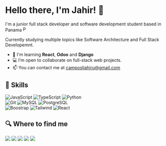 # Hello there, I'm Jahir! 🤠

I'm a junior full stack developer and software development student based in Panama <img alt="Panama Flag" style='height: 1rem' src='https://upload.wikimedia.org/wikipedia/commons/a/ab/Flag_of_Panama.svg'>

Currently studying multiple topics like Software Architecture and Full Stack Developemnt.
- 🧠  I'm learning **React**, **Odoo** and **Django**
- 💻 I’m open to collaborate on full-stack web projects.
- 📫 You can contact me at [camposljahiru@gmail.com](mailto:camposljahiru@gmail.com)

## 🤺 Skills
![JavaScript](https://img.shields.io/badge/JavaScript-F7DF1E?style=for-the-badge&logo=javascript&logoColor=white&labelColor=101010)
![TypeScript](https://img.shields.io/badge/TypeScript-3178C6?style=for-the-badge&logo=typescript&logoColor=white&labelColor=101010)
![Python](https://img.shields.io/badge/Python-4584b6?style=for-the-badge&logo=python&logoColor=white&labelColor=101010)
</br>
![Git](https://img.shields.io/badge/git-F05032?style=for-the-badge&logo=git&logoColor=white&labelColor=101010)
![MySQL](https://img.shields.io/badge/MySQL-4479A1?style=for-the-badge&logo=mysql&logoColor=white&labelColor=101010)
![PostgreSQL](https://img.shields.io/badge/Postgres-336791?style=for-the-badge&logo=postgresql&logoColor=white&labelColor=101010)
</br>
![Boostrap](https://img.shields.io/badge/BootStrap-7611f7?style=for-the-badge&logo=bootstrap&logoColor=white&labelColor=101010)
![Tailwind](https://img.shields.io/badge/TAILWIND-38bdf8?style=for-the-badge&logo=tailwindcss&logoColor=white&labelColor=101010)
![React](https://img.shields.io/badge/React-61DBFB?style=for-the-badge&logo=react&logoColor=white&labelColor=101010)

## 🔍 Where to find me
<a href="https://www.getonbrd.com/p/jahir-campos" target="_blank" rel="noreferrer"><img src="https://img.shields.io/badge/Getonboard-fd787b?style=for-the-badge&logo=getonboard&logoColor=white&labelColor=101010"/></a>
<a href="www.linkedin.com/in/jahircampos" target="_blank" rel="noreferrer"> <img src="https://img.shields.io/badge/Linkedin-0A66C2?style=for-the-badge&logo=linkedin&logoColor=white&labelColor=101010"/></a>
<a href="https://www.github.com/Jahir1515" target="_blank" rel="noreferrer"><img src="https://img.shields.io/badge/Github-181717?style=for-the-badge&logo=github&logoColor=white&labelColor=101010"/></a>
<a href="https://roadmap.sh/u/jahircampos" target="_blank" rel="noreferrer"> <img src="https://img.shields.io/badge/Roadmap.SH-181717?style=for-the-badge&logo=roadmap.sh&logoColor=white&labelColor=101010"/></a>
<a href="https://www.freecodecamp.org/Gerrs" target="_blank" rel="noreferrer"><img src="https://img.shields.io/badge/freecodecamp-0a0a24?style=for-the-badge&logo=freecodecamp&logoColor=white&labelColor=101010"/></a>

